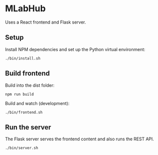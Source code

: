 # MLabHub

Uses a React frontend and Flask server.

## Setup

Install NPM dependencies and set up the Python virtual environment:

```
./bin/install.sh
```

## Build frontend

Build into the dist folder:

```
npm run build
```

Build and watch (development):

```
./bin/frontend.sh
```

## Run the server

The Flask server serves the frontend content and also runs the REST API.

```
./bin/server.sh
```
